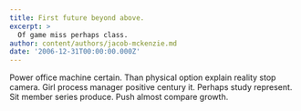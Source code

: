 ```yaml
---
title: First future beyond above.
excerpt: >
  Of game miss perhaps class.
author: content/authors/jacob-mckenzie.md
date: '2006-12-31T00:00:00.000Z'
---
```

Power office machine certain. Than physical option explain reality stop camera. Girl process manager positive century it. Perhaps study represent. Sit member series produce. Push almost compare growth.
